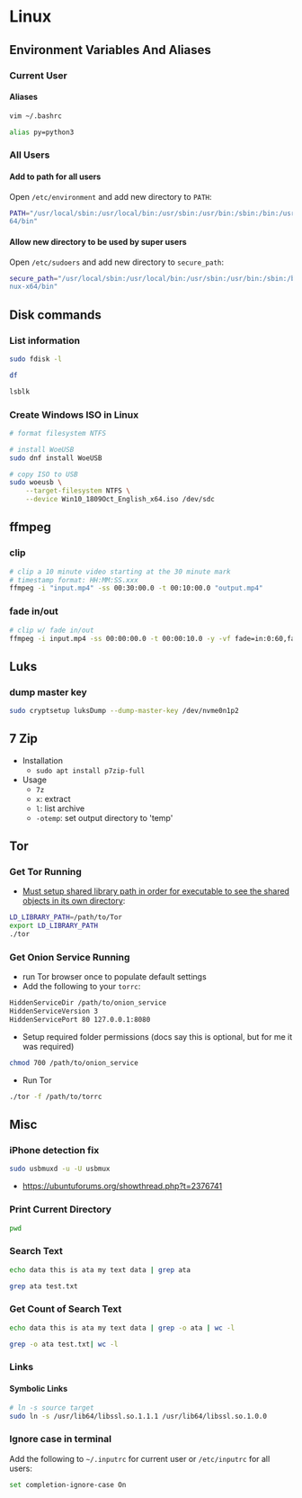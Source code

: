 # Linux

## Environment Variables And Aliases

### Current User

#### Aliases

```bash
vim ~/.bashrc
```

```bash
alias py=python3
```

### All Users

#### Add to path for all users

Open `/etc/environment` and add new directory to ```PATH```:

```bash
PATH="/usr/local/sbin:/usr/local/bin:/usr/sbin:/usr/bin:/sbin:/bin:/usr/games:/usr/local/games:/opt/node-v10.13.0-linux-x
64/bin"
```

#### Allow new directory to be used by super users

Open `/etc/sudoers` and add new directory to ```secure_path```:

```bash
secure_path="/usr/local/sbin:/usr/local/bin:/usr/sbin:/usr/bin:/sbin:/bin:/snap/bin:/opt/node-v10.13.0-li
nux-x64/bin"
```

## Disk commands

### List information

```bash
sudo fdisk -l

df

lsblk
```

### Create Windows ISO in Linux

```bash
# format filesystem NTFS

# install WoeUSB
sudo dnf install WoeUSB

# copy ISO to USB
sudo woeusb \
    --target-filesystem NTFS \
    --device Win10_1809Oct_English_x64.iso /dev/sdc
```

## ffmpeg

### clip
```bash
# clip a 10 minute video starting at the 30 minute mark
# timestamp format: HH:MM:SS.xxx
ffmpeg -i "input.mp4" -ss 00:30:00.0 -t 00:10:00.0 "output.mp4"
```
### fade in/out

```bash
# clip w/ fade in/out
ffmpeg -i input.mp4 -ss 00:00:00.0 -t 00:00:10.0 -y -vf fade=in:0:60,fade=out:240:30 -af afade=in:st=0:d=1,afade=out:st=5:d=5 slide_fade_in.mp4
```

## Luks

### dump master key

```bash
sudo cryptsetup luksDump --dump-master-key /dev/nvme0n1p2
```

## 7 Zip

* Installation
  * ```sudo apt install p7zip-full```
* Usage
  * ```7z```
  * ```x```: extract
  * ```l```: list archive
  * ```-otemp```: set output directory to 'temp'

## Tor

### Get Tor Running

* [Must setup shared library path in order for executable to see the shared objects in its own directory](https://stackoverflow.com/a/21173918/5344498):

```bash
LD_LIBRARY_PATH=/path/to/Tor
export LD_LIBRARY_PATH
./tor
```

### Get Onion Service Running

* run Tor browser once to populate default settings
* Add the following to your ```torrc```:

```bash
HiddenServiceDir /path/to/onion_service
HiddenServiceVersion 3
HiddenServicePort 80 127.0.0.1:8080
```

* Setup required folder permissions (docs say this is optional, but for me it was required)

```bash
chmod 700 /path/to/onion_service
```

* Run Tor

```bash
./tor -f /path/to/torrc
```

## Misc

### iPhone detection fix

 ```bash
 sudo usbmuxd -u -U usbmux
```

* <https://ubuntuforums.org/showthread.php?t=2376741>

### Print Current Directory

```bash
pwd
```

### Search Text

```bash
echo data this is ata my text data | grep ata
```

```bash
grep ata test.txt
```

### Get Count of Search Text

```bash
echo data this is ata my text data | grep -o ata | wc -l
```

```bash
grep -o ata test.txt| wc -l
```

### Links

#### Symbolic Links

```bash
# ln -s source target
sudo ln -s /usr/lib64/libssl.so.1.1.1 /usr/lib64/libssl.so.1.0.0
```

### Ignore case in terminal

Add the following to ```~/.inputrc``` for current user or ```/etc/inputrc``` for all users:

```bash
set completion-ignore-case On
```
